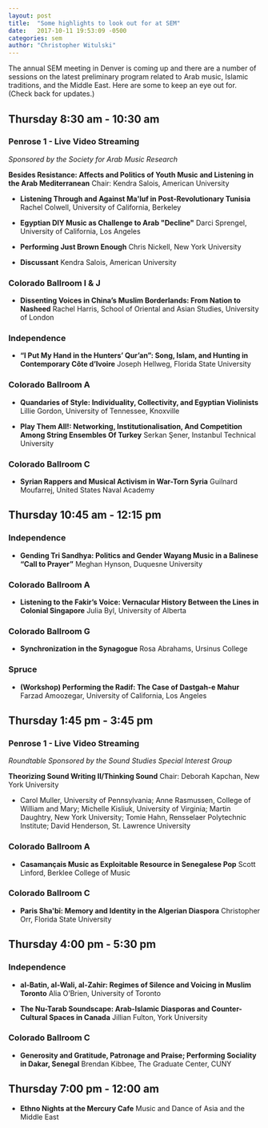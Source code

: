 ```yaml
---
layout: post
title:  "Some highlights to look out for at SEM"
date:   2017-10-11 19:53:09 -0500
categories: sem
author: "Christopher Witulski"
---
```

The annual SEM meeting in Denver is coming up and there are a number of sessions on the latest preliminary program related to Arab music, Islamic traditions, and the Middle East. Here are some to keep an eye out for. (Check back for updates.)

## Thursday 8:30 am - 10:30 am

### Penrose 1 - Live Video Streaming

*Sponsored by the Society for Arab Music Research*

**Besides Resistance: Affects and Politics of Youth Music and Listening in the Arab Mediterranean** Chair: Kendra Salois, American University

* **Listening Through and Against Ma'luf in Post-Revolutionary Tunisia** Rachel Colwell, University of California, Berkeley

* **Egyptian DIY Music as Challenge to Arab "Decline"** Darci Sprengel, University of California, Los Angeles

* **Performing Just Brown Enough** Chris Nickell, New York University

* **Discussant** Kendra Salois, American University

### Colorado Ballroom I & J

* **Dissenting Voices in China’s Muslim Borderlands: From Nation to Nasheed** Rachel Harris, School of Oriental and Asian Studies, University of London

### Independence

* **“I Put My Hand in the Hunters’ Qur’an”: Song, Islam, and Hunting in Contemporary Côte d’Ivoire** Joseph Hellweg, Florida State University

### Colorado Ballroom A

* **Quandaries of Style: Individuality, Collectivity, and Egyptian Violinists** Lillie Gordon, University of Tennessee, Knoxville

* **Play Them All!: Networking, Institutionalisation, And Competition Among String Ensembles Of Turkey** Serkan Şener, Instanbul Technical University

### Colorado Ballroom C

* **Syrian Rappers and Musical Activism in War-Torn Syria** Guilnard Moufarrej, United States Naval Academy

## Thursday 10:45 am - 12:15 pm

### Independence

* **Gending Tri Sandhya: Politics and Gender Wayang Music in a Balinese “Call to Prayer”** Meghan Hynson, Duquesne University

### Colorado Ballroom A

* **Listening to the Fakir’s Voice: Vernacular History Between the Lines in Colonial Singapore** Julia Byl, University of Alberta

### Colorado Ballroom G

* **Synchronization in the Synagogue** Rosa Abrahams, Ursinus College

### Spruce

* **(Workshop) Performing the Radif: The Case of Dastgah-e Mahur** Farzad Amoozegar, University of California, Los Angeles

## Thursday 1:45 pm - 3:45 pm

### Penrose 1 - Live Video Streaming

*Roundtable Sponsored by the Sound Studies Special Interest Group*

**Theorizing Sound Writing II/Thinking Sound** Chair: Deborah Kapchan, New York University

* Carol Muller, University of Pennsylvania; Anne Rasmussen, College of William and Mary; Michelle Kisliuk, University of Virginia; Martin Daughtry, New York University; Tomie Hahn, Rensselaer Polytechnic Institute; David Henderson, St. Lawrence University

### Colorado Ballroom A

* **Casamançais Music as Exploitable Resource in Senegalese Pop** Scott Linford, Berklee College of Music

### Colorado Ballroom C

* **Paris Sha'bī: Memory and Identity in the Algerian Diaspora** Christopher Orr, Florida State University

## Thursday 4:00 pm - 5:30 pm

### Independence

* **al-Batin, al-Wali, al-Zahir: Regimes of Silence and Voicing in Muslim Toronto** Alia O’Brien, University of Toronto

* **The Nu-Tarab Soundscape: Arab-Islamic Diasporas and Counter-Cultural Spaces in Canada** Jillian Fulton, York University

### Colorado Ballroom C

* **Generosity and Gratitude, Patronage and Praise; Performing Sociality in Dakar, Senegal** Brendan Kibbee, The Graduate Center, CUNY

## Thursday 7:00 pm - 12:00 am

* **Ethno Nights at the Mercury Cafe** Music and Dance of Asia and the Middle East
